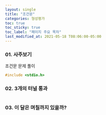 ```yaml
---
layout: single
title: "조건문"
categories: 형성평가
toc: true
toc_sticky: true
toc_label: "페이지 주요 목차"
last_modified_at: 2021-05-18 T08:06:00-05:00
---
```


### 01. 사주보기
조건문 문제 풀이
~~~c
#include <stdio.h>
~~~

### 02. 3개의 터널 통과
~~~

~~~

### 03. 이 달은 며칠까지 있을까?
~~~c

~~~

